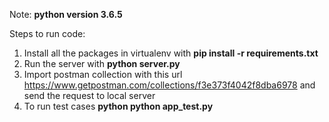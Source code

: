 Note: **python version 3.6.5**

Steps to run code:
1. Install all the packages in virtualenv with **pip install -r requirements.txt**
2. Run the server with **python server.py**
3. Import postman collection with this url
https://www.getpostman.com/collections/f3e373f4042f8dba6978
and send the request to local server
4. To run test cases **python python app_test.py**
